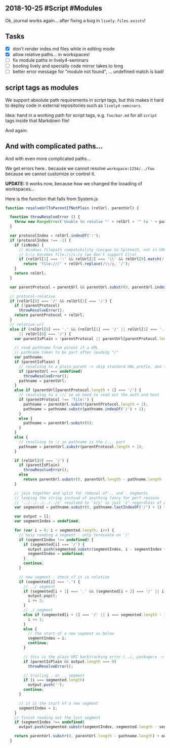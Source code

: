 ## 2018-10-25 #Script #Modules

Ok, journal works again... after fixing a bug in `lively.files.exists`!


## Tasks

- [X] don't render  index.md files  while in editing mode
- [X] allow relative paths... in workspaces!
- [ ] fix module paths in lively4-seminars
- [ ] booting lively and specially code mirror takes to long
- [ ] better error message for "module not found", ... undefined match is bad!

## script tags as modules

We support absolute path requirements in script tags, but this makes it hard to deploy code in external repositories such as `lively4-seminars`. 

Idea: hand in a working path for script tags, e.g. `foo/bar.md` for all `script` tags inside that Markdown file!

<script>

import foo from "./mymodule.js"

// import foo from "./demos/foo.js"

foo(3)

</script>

And again:

<script>

foo(3)

</script>

## And with complicated paths...

<script>

import foo2 from "./../2018-10-25.md/mymodule.js"

// import foo from "./demos/foo.js"

foo2(3)

</script>


And with even more complicated paths...

<script>

import foo3 from "../2018-10-25.md/mymodule.js"

// import foo from "./demos/foo.js"

foo3(3)

</script>


We get errors here.. because we cannot resolve `workspace:1234/../foo` because we cannot customize or control it. 

**UPDATE:** It works now, because how we changed the looading of workspaces...


Here is the function that fails from System.js

```javascript
function resolveUrlToParentIfNotPlain (relUrl, parentUrl) {

  function throwResolveError () {
    throw new RangeError('Unable to resolve "' + relUrl + '" to ' + parentUrl);
  }

  var protocolIndex = relUrl.indexOf(':');
  if (protocolIndex !== -1) {
    if (isNode) {
      // Windows filepath compatibility (unique to SystemJS, not in URL spec at all)
      // C:\x becomes file:///c:/x (we don't support C|\x)
      if (relUrl[1] === ':' && relUrl[2] === '\\' && relUrl[0].match(/[a-z]/i) && parentUrl.substr(0, 5) === 'file:')
        return 'file:///' + relUrl.replace(/\\/g, '/');
    }
    return relUrl;
  }

  var parentProtocol = parentUrl && parentUrl.substr(0, parentUrl.indexOf(':') + 1);

  // protocol-relative
  if (relUrl[0] === '/' && relUrl[1] === '/') {
    if (!parentProtocol)
      throwResolveError();
    return parentProtocol + relUrl;
  }
  // relative-url
  else if (relUrl[0] === '.' && (relUrl[1] === '/' || relUrl[1] === '.' && (relUrl[2] === '/' || relUrl.length === 2) || relUrl.length === 1)
      || relUrl[0] === '/') {
    var parentIsPlain = !parentProtocol || parentUrl[parentProtocol.length] !== '/';

    // read pathname from parent if a URL
    // pathname taken to be part after leading "/"
    var pathname;
    if (parentIsPlain) {
      // resolving to a plain parent -> skip standard URL prefix, and treat entire parent as pathname
      if (parentUrl === undefined)
        throwResolveError();
      pathname = parentUrl;
    }
    else if (parentUrl[parentProtocol.length + 1] === '/') {
      // resolving to a :// so we need to read out the auth and host
      if (parentProtocol !== 'file:') {
        pathname = parentUrl.substr(parentProtocol.length + 2);
        pathname = pathname.substr(pathname.indexOf('/') + 1);
      }
      else {
        pathname = parentUrl.substr(8);
      }
    }
    else {
      // resolving to :/ so pathname is the /... part
      pathname = parentUrl.substr(parentProtocol.length + 1);
    }

    if (relUrl[0] === '/') {
      if (parentIsPlain)
        throwResolveError();
      else
        return parentUrl.substr(0, parentUrl.length - pathname.length - 1) + relUrl;
    }

    // join together and split for removal of .. and . segments
    // looping the string instead of anything fancy for perf reasons
    // '../../../../../z' resolved to 'x/y' is just 'z' regardless of parentIsPlain
    var segmented = pathname.substr(0, pathname.lastIndexOf('/') + 1) + relUrl;

    var output = [];
    var segmentIndex = undefined;

    for (var i = 0; i < segmented.length; i++) {
      // busy reading a segment - only terminate on '/'
      if (segmentIndex !== undefined) {
        if (segmented[i] === '/') {
          output.push(segmented.substr(segmentIndex, i - segmentIndex + 1));
          segmentIndex = undefined;
        }
        continue;
      }

      // new segment - check if it is relative
      if (segmented[i] === '.') {
        // ../ segment
        if (segmented[i + 1] === '.' && (segmented[i + 2] === '/' || i === segmented.length - 2)) {
          output.pop();
          i += 2;
        }
        // ./ segment
        else if (segmented[i + 1] === '/' || i === segmented.length - 1) {
          i += 1;
        }
        else {
          // the start of a new segment as below
          segmentIndex = i;
          continue;
        }

        // this is the plain URI backtracking error (../, package:x -> error)
        if (parentIsPlain && output.length === 0)
          throwResolveError();

        // trailing . or .. segment
        if (i === segmented.length)
          output.push('');
        continue;
      }

      // it is the start of a new segment
      segmentIndex = i;
    }
    // finish reading out the last segment
    if (segmentIndex !== undefined)
      output.push(segmented.substr(segmentIndex, segmented.length - segmentIndex));

    return parentUrl.substr(0, parentUrl.length - pathname.length) + output.join('');
  }
```